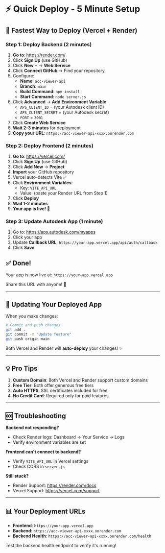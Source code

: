 # ⚡ Quick Deploy - 5 Minute Setup

## 🎯 Fastest Way to Deploy (Vercel + Render)

### Step 1: Deploy Backend (2 minutes)

1. **Go to**: https://render.com/
2. Click **Sign Up** (use GitHub)
3. Click **New +** → **Web Service**
4. Click **Connect GitHub** → Find your repository
5. Configure:
   - **Name**: `acc-viewer-api`
   - **Branch**: `main`
   - **Build Command**: `npm install`
   - **Start Command**: `node server.js`
6. Click **Advanced** → **Add Environment Variable**:
   - `APS_CLIENT_ID` = (your Autodesk client ID)
   - `APS_CLIENT_SECRET` = (your Autodesk secret)
   - `PORT` = `3001`
7. Click **Create Web Service**
8. **Wait 2-3 minutes** for deployment
9. **Copy your URL**: `https://acc-viewer-api-xxxx.onrender.com`

### Step 2: Deploy Frontend (2 minutes)

1. **Go to**: https://vercel.com/
2. Click **Sign Up** (use GitHub)
3. Click **Add New** → **Project**
4. **Import** your GitHub repository
5. Vercel auto-detects Vite ✅
6. Click **Environment Variables**:
   - Key: `VITE_API_URL`
   - Value: (paste your Render URL from Step 1)
7. Click **Deploy**
8. **Wait 1-2 minutes**
9. **Your app is live!** 🎉

### Step 3: Update Autodesk App (1 minute)

1. Go to: https://aps.autodesk.com/myapps
2. Click your app
3. Update **Callback URL**: `https://your-app.vercel.app/api/auth/callback`
4. Click **Save**

## ✅ Done!

Your app is now live at: `https://your-app.vercel.app`

Share this URL with anyone! 🚀

---

## 🔄 Updating Your Deployed App

When you make changes:

```bash
# Commit and push changes
git add .
git commit -m "Update feature"
git push origin main
```

Both Vercel and Render will **auto-deploy** your changes! ✨

---

## 💡 Pro Tips

1. **Custom Domain**: Both Vercel and Render support custom domains
2. **Free Tier**: Both offer generous free tiers
3. **Auto HTTPS**: SSL certificates included for free
4. **No Credit Card**: Required only for paid features

---

## 🆘 Troubleshooting

**Backend not responding?**
- Check Render logs: Dashboard → Your Service → Logs
- Verify environment variables are set

**Frontend can't connect to backend?**
- Verify `VITE_API_URL` in Vercel settings
- Check CORS in `server.js`

**Still stuck?**
- Render Support: https://render.com/docs
- Vercel Support: https://vercel.com/support

---

## 📊 Your Deployment URLs

- **Frontend**: `https://your-app.vercel.app`
- **Backend**: `https://acc-viewer-api-xxxx.onrender.com`
- **Backend Health**: `https://acc-viewer-api-xxxx.onrender.com/health`

Test the backend health endpoint to verify it's running!

